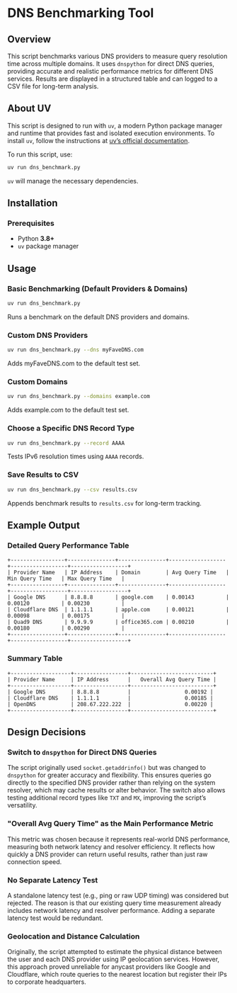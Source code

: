 # DNS Benchmarking Tool

## Overview
This script benchmarks various DNS providers to measure query resolution time across multiple domains. It uses `dnspython` for direct DNS queries, providing accurate and realistic performance metrics for different DNS services. Results are displayed in a structured table and can logged to a CSV file for long-term analysis.

## About UV
This script is designed to run with `uv`, a modern Python package manager and runtime that provides fast and isolated execution environments. To install `uv`, follow the instructions at [uv’s official documentation](https://github.com/astral-sh/uv).

To run this script, use:
```sh
uv run dns_benchmark.py
```
`uv` will manage the necessary dependencies.

## Installation

### Prerequisites
- Python **3.8+**
- `uv` package manager

## Usage

### Basic Benchmarking (Default Providers & Domains)
```sh
uv run dns_benchmark.py
```
Runs a benchmark on the default DNS providers and domains.

### Custom DNS Providers
```sh
uv run dns_benchmark.py --dns myFaveDNS.com
```
Adds myFaveDNS.com to the default test set.

### Custom Domains
```sh
uv run dns_benchmark.py --domains example.com
```
Adds example.com  to the default test set.

### Choose a Specific DNS Record Type
```sh
uv run dns_benchmark.py --record AAAA
```
Tests IPv6 resolution times using `AAAA` records.

### Save Results to CSV
```sh
uv run dns_benchmark.py --csv results.csv
```
Appends benchmark results to `results.csv` for long-term tracking.

## Example Output

### Detailed Query Performance Table
```
+-----------------+---------------+---------------+------------------+------------------+------------------+
| Provider Name   | IP Address    | Domain        | Avg Query Time   | Min Query Time   | Max Query Time   |
+-----------------+---------------+---------------+------------------+------------------+------------------+
| Google DNS      | 8.8.8.8       | google.com    | 0.00143          | 0.00120          | 0.00230          |
| Cloudflare DNS  | 1.1.1.1       | apple.com     | 0.00121          | 0.00098          | 0.00175          |
| Quad9 DNS       | 9.9.9.9       | office365.com | 0.00210          | 0.00180          | 0.00290          |
+-----------------+---------------+---------------+------------------+------------------+------------------+
```

### Summary Table
```
+-------------------+-----------------+--------------------------+
| Provider Name     | IP Address      |   Overall Avg Query Time |
+-------------------+-----------------+--------------------------+
| Google DNS        | 8.8.8.8         |                 0.00192 |
| Cloudflare DNS    | 1.1.1.1         |                 0.00185 |
| OpenDNS           | 208.67.222.222  |                 0.00220 |
+-------------------+-----------------+--------------------------+
```

## Design Decisions

### **Switch to `dnspython` for Direct DNS Queries**  
The script originally used `socket.getaddrinfo()` but was changed to `dnspython` for greater accuracy and flexibility. This ensures queries go directly to the specified DNS provider rather than relying on the system resolver, which may cache results or alter behavior. The switch also allows testing additional record types like `TXT` and `MX`, improving the script’s versatility.

### "Overall Avg Query Time" as the Main Performance Metric
This metric was chosen because it represents real-world DNS performance, measuring both network latency and resolver efficiency. It reflects how quickly a DNS provider can return useful results, rather than just raw connection speed.

### No Separate Latency Test
A standalone latency test (e.g., ping or raw UDP timing) was considered but rejected. The reason is that our existing query time measurement already includes network latency and resolver performance. Adding a separate latency test would be redundant.

### Geolocation and Distance Calculation
Originally, the script attempted to estimate the physical distance between the user and each DNS provider using IP geolocation services. However, this approach proved unreliable for anycast providers like Google and Cloudflare, which route queries to the nearest location but register their IPs to corporate headquarters.
